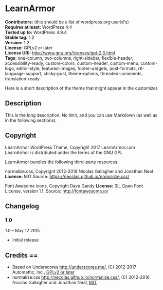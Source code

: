 # LearnArmor 

**Contributors:** (this should be a list of wordpress.org userid's)  
**Requires at least:** WordPress 4.4  
**Tested up to:** WordPress 4.9.4  
**Stable tag:** 1.2  
**Version:** 1.2  
**License:** GPLv2 or later  
**License URI:** http://www.gnu.org/licenses/gpl-2.0.html  
**Tags:** one-column, two-columns, right-sidebar, flexible-header, accessibility-ready, custom-colors, custom-header, custom-menu, custom-logo, editor-style, featured-images, footer-widgets, post-formats, rtl-language-support, sticky-post, theme-options, threaded-comments, translation-ready

Here is a short description of the theme that might appear in the customizer.

## Description

This is the long description.  No limit, and you can use Markdown (as well as in the following sections).
 

## Copyright

LearnArmor WordPress Theme, Copyright 2017 LearnArmor.com
LearnArmor is distributed under the terms of the GNU GPL

LearnArmor bundles the following third-party resources:

normalize.css, Copyright 2012-2016 Nicolas Gallagher and Jonathan Neal
**License:** MIT
Source: https://necolas.github.io/normalize.css/

Font Awesome icons, Copyright Dave Gandy
**License:** SIL Open Font License, version 1.1.
Source: http://fontawesome.io/


## Changelog

### 1.0
1.0 - May 12 2015 
* Initial release

## Credits ==

* Based on Underscores http://underscores.me/, (C) 2012-2017 Automattic, Inc., [GPLv2 or later](https://www.gnu.org/licenses/gpl-2.0.html)
* normalize.css http://necolas.github.io/normalize.css/, (C) 2012-2016 Nicolas Gallagher and Jonathan Neal, [MIT](http://opensource.org/licenses/MIT)


